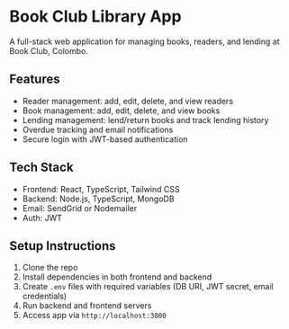 # Book Club Library App

A full-stack web application for managing books, readers, and lending at Book Club, Colombo.

## Features
- Reader management: add, edit, delete, and view readers  
- Book management: add, edit, delete, and view books  
- Lending management: lend/return books and track lending history  
- Overdue tracking and email notifications  
- Secure login with JWT-based authentication  

## Tech Stack
- Frontend: React, TypeScript, Tailwind CSS  
- Backend: Node.js, TypeScript, MongoDB  
- Email: SendGrid or Nodemailer  
- Auth: JWT  

## Setup Instructions
1. Clone the repo  
2. Install dependencies in both frontend and backend  
3. Create `.env` files with required variables (DB URI, JWT secret, email credentials)  
4. Run backend and frontend servers  
5. Access app via `http://localhost:3000`  
